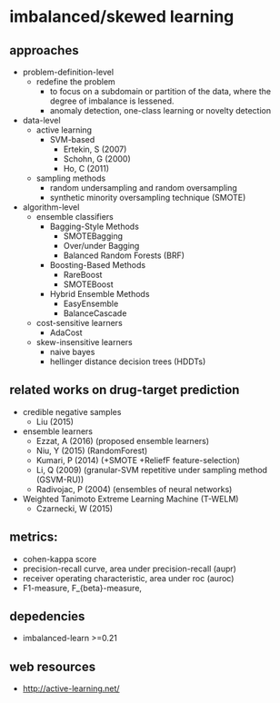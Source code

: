 # imbalanced/skewed learning

## approaches
* problem-definition-level
  * redefine the problem
    * to focus on a subdomain or partition of the data,
      where the degree of imbalance is lessened.
    * anomaly detection, one-class learning or novelty detection
* data-level
  * active learning
    * SVM-based
      * Ertekin, S (2007)
      * Schohn, G (2000)
      * Ho, C (2011)
  * sampling methods
    * random undersampling and random oversampling
    * synthetic minority oversampling technique (SMOTE)
* algorithm-level
  * ensemble classifiers
    * Bagging-Style Methods
      * SMOTEBagging
      * Over/under Bagging
      * Balanced Random Forests (BRF)
    * Boosting-Based Methods
      * RareBoost
      * SMOTEBoost
    * Hybrid Ensemble Methods
      * EasyEnsemble
      * BalanceCascade
  * cost-sensitive learners
    * AdaCost
  * skew-insensitive learners
    * naive bayes
    * hellinger distance decision trees (HDDTs)

## related works on drug-target prediction
* credible negative samples
  * Liu (2015)
* ensemble learners
  * Ezzat, A (2016) (proposed ensemble learners)
  * Niu, Y (2015) (RandomForest)
  * Kumari, P (2014) (+SMOTE +ReliefF feature-selection)
  * Li, Q (2009) (granular-SVM repetitive under sampling method (GSVM-RU))
  * Radivojac, P (2004) (ensembles of neural networks)
* Weighted Tanimoto Extreme Learning Machine (T-WELM)
  * Czarnecki, W (2015)

## metrics:
  * cohen-kappa score
  * precision-recall curve, area under precision-recall (aupr)
  * receiver operating characteristic, area under roc (auroc)
  * F1-measure, F_{beta}-measure,

## depedencies
  * imbalanced-learn >=0.21

## web resources
  * http://active-learning.net/
